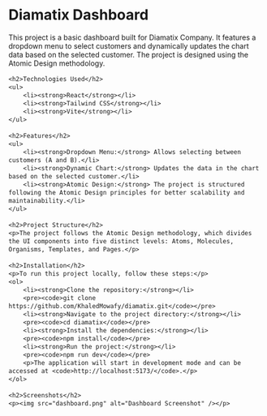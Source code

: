   <h1>Diamatix Dashboard</h1>
    <p>This project is a basic dashboard built for Diamatix Company. It features a dropdown menu to select customers and dynamically updates the chart data based on the selected customer. The project is designed using the Atomic Design methodology.</p>
    
    <h2>Technologies Used</h2>
    <ul>
        <li><strong>React</strong></li>
        <li><strong>Tailwind CSS</strong></li>
        <li><strong>Vite</strong></li>
    </ul>
    
    <h2>Features</h2>
    <ul>
        <li><strong>Dropdown Menu:</strong> Allows selecting between customers (A and B).</li>
        <li><strong>Dynamic Chart:</strong> Updates the data in the chart based on the selected customer.</li>
        <li><strong>Atomic Design:</strong> The project is structured following the Atomic Design principles for better scalability and maintainability.</li>
    </ul>
    
    <h2>Project Structure</h2>
    <p>The project follows the Atomic Design methodology, which divides the UI components into five distinct levels: Atoms, Molecules, Organisms, Templates, and Pages.</p>
    
    <h2>Installation</h2>
    <p>To run this project locally, follow these steps:</p>
    <ol>
        <li><strong>Clone the repository:</strong></li>
        <pre><code>git clone https://github.com/KhaledMowafy/diamatix.git</code></pre>
        <li><strong>Navigate to the project directory:</strong></li>
        <pre><code>cd diamatix</code></pre>
        <li><strong>Install the dependencies:</strong></li>
        <pre><code>npm install</code></pre>
        <li><strong>Run the project:</strong></li>
        <pre><code>npm run dev</code></pre>
        <p>The application will start in development mode and can be accessed at <code>http://localhost:5173/</code>.</p>
    </ol>
    
    <h2>Screenshots</h2>
    <p><img src="dashboard.png" alt="Dashboard Screenshot" /></p>
    
    
